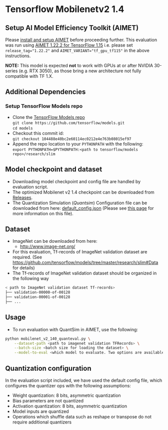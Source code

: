 # Tensorflow Mobilenetv2 1.4

## Setup AI Model Efficiency Toolkit (AIMET)
Please [install and setup AIMET](https://github.com/quic/aimet/blob/release-aimet-1.22/packaging/install.md) before proceeding further. This evaluation was run using [AIMET 1.22.2 for TensorFlow 1.15](https://github.com/quic/aimet/releases/tag/1.22.2) i.e. please set `release_tag="1.22.2"` and `AIMET_VARIANT="tf_gpu_tf115"` in the above instructions.

**NOTE:** This model is expected **not** to work with GPUs at or after NVIDIA 30-series (e.g. RTX 3050), as those bring a new architecture not fully compatible with TF 1.X.

## Additional Dependencies

### Setup TensorFlow Models repo
- Clone the [TensorFlow Models repo](https://github.com/tensorflow/models)  
  `git clone https://github.com/tensorflow/models.git`  
  `cd models`
- Checkout this commit id:  
`git checkout 104488e40bc2e60114ec0212e4e763b08015ef97`
- Append the repo location to your `PYTHONPATH` with the following:  
`export PYTHONPATH=$PYTHONPATH:<path to tensorflow/models repo>/research/slim`

## Model checkpoint and dataset
- Downloading model checkpoint and config file are handled by evaluation script.
- The optimized Mobilenet v2 1.4 checkpoint can be downloaded from [Releases](/../../releases).
- The Quantization Simulation (*Quantsim*) Configuration file can be downloaded from here: [default_config.json](https://raw.githubusercontent.com/quic/aimet/release-aimet-1.19/TrainingExtensions/common/src/python/aimet_common/quantsim_config/default_config.json) (Please see [this page](https://quic.github.io/aimet-pages/releases/1.21.0/user_guide/quantization_configuration.html) for more information on this file).

## Dataset
- ImageNet can be downloaded from here:
  - http://www.image-net.org/
- For this evaluation, Tf-records of ImageNet validation dataset are required. (See https://github.com/tensorflow/models/tree/master/research/slim#Data for details)
- The Tf-records of ImageNet validation dataset should be organized in the following way
```bash
< path to ImageNet validation dataset Tf-records>
├── validation-00000-of-00128
├── validation-00001-of-00128
├── ...
```

## Usage
- To run evaluation with QuantSim in AIMET, use the following:
```bash
python mobilenet_v2_140_quanteval.py \
    --dataset-path <path to imagenet validation TFRecords> \
    --batch-size <batch size for loading the dataset> \
    --model-to-eval <which model to evaluate. Two options are available: 'fp32' for evaluating original fp32 model, 'int8' for evaluating quantized int8 model.>
```

## Quantization configuration 
In the evaluation script included, we have used the default config file, which configures the quantizer ops with the following assumptions:
- Weight quantization: 8 bits, asymmetric quantization
- Bias parameters are not quantized
- Activation quantization: 8 bits, asymmetric quantization
- Model inputs are quantized
- Operations which shuffle data such as reshape or transpose do not require additional quantizers
